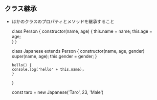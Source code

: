 ## クラス継承

- ほかのクラスのプロパティとメソッドを継承すること

    class Person {
      constructor(name, age) {
        this.name = name;
        this.age = age;  
      }
    }
  
    class Japanese extends Person {
      constructor(name, age, gender)
        super(name, age);
        this.gender = gender; 
      }
    
      hello() {
      console.log('hello' + this.name);
      }
    }
    
    const taro = new Japanese('Taro', 23, 'Male')
